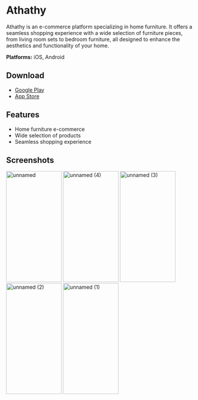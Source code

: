 # Athathy

Athathy is an e-commerce platform specializing in home furniture. It offers a seamless shopping experience with a wide selection of furniture pieces, from living room sets to bedroom furniture, all designed to enhance the aesthetics and functionality of your home.

**Platforms:** iOS, Android

## Download

- [Google Play](https://play.google.com/store/apps/details?id=com.aait.flutter.athathy&pli=1)
- [App Store](https://apps.apple.com/us/app/%D8%A7%D8%AB%D8%A7%D8%AB%D9%8A/id6677037034)

## Features

- Home furniture e-commerce
- Wide selection of products
- Seamless shopping experience

## Screenshots

<!-- Add screenshots here -->
<img width="150" height="300" alt="unnamed" src="https://github.com/user-attachments/assets/49c62506-8489-4ff2-90a4-3f34cfa0b944" />
<img width="150" height="300" alt="unnamed (4)" src="https://github.com/user-attachments/assets/a2a60783-4b4c-48d4-8c12-98b48bca8974" />
<img width="150" height="300" alt="unnamed (3)" src="https://github.com/user-attachments/assets/93e0e57e-903c-4d45-a392-a0b187a64b3f" />
<img width="150" height="300" alt="unnamed (2)" src="https://github.com/user-attachments/assets/ae2f5f66-85da-4864-9da4-3bcb2fc6b2cc" />
<img width="150" height="300" alt="unnamed (1)" src="https://github.com/user-attachments/assets/258b8272-021e-4ae5-84af-7ff43b329346" />
